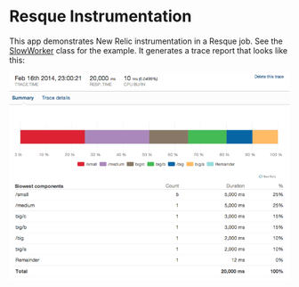 # Resque Instrumentation

This app demonstrates New Relic instrumentation in a Resque job. See the [SlowWorker](https://github.com/benmanns/resque-instrumentation/blob/master/app/workers/slow_worker.rb) class for the example. It generates a trace report that looks like this:

![New Relic trace for SlowWorker](doc/resque-instrumentation-trace.png)
